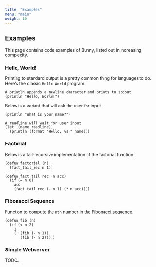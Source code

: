 ```yaml
---
title: "Examples"
menu: "main"
weight: 10
---
```


## Examples

This page contains code examples of Bunny, listed out in increasing complexity.

### Hello, World!

Printing to standard output is a pretty common thing for languages to do. Here's the classic `Hello World` program.

```
# println appends a newline character and prints to stdout
(println "Hello, World!")
```

Below is a variant that will ask the user for input.

```
(println "What is your name?")

# readline will wait for user input
(let ((name readline))
  (println (format "Hello, %s!" name)))
```

### Factorial

Below is a tail-recursive implementation of the factorial function:

```
(defun factorial (n)
  (fact_tail_rec n 1))

(defun fact_tail_rec (n acc)
  (if (= n 0)
    acc
    (fact_tail_rec (- n 1) (* n acc))))
```

### Fibonacci Sequence

Function to compute the `nth` number in the [Fibonacci sequence](https://en.wikipedia.org/wiki/Fibonacci_number).

```
(defun fib (n)
  (if (< n 2)
    1
    (+ (fib (- n 1))
       (fib (- n 2)))))
```

### Simple Webserver

TODO...
